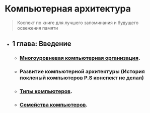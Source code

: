 # Компьютерная архитектура

> Коспект по книге для лучшего запоминания и будущего освежения памяти

+ ## 1 глава: Введение
    * ### [Многоуровневая компьютерная организация](https://github.com/S5477/computer_architecture/blob/main/ch1/многоуровневая_компьютерная_организация.md).
    * ### Развитие компьютерной архитектуры (История покленый компьютеров P.S конспект не делал)
    * ### [Типы компьютеров](https://github.com/S5477/computer_architecture/blob/main/ch1/типы_компьютеров.md).
    * ### [Семейства компьютеров](https://github.com/S5477/computer_architecture/blob/main/ch1/семейства_компьютеров.md).
